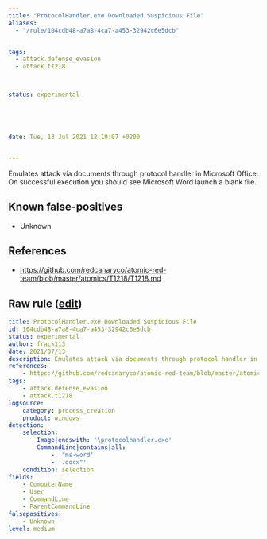 ```yaml
---
title: "ProtocolHandler.exe Downloaded Suspicious File"
aliases:
  - "/rule/104cdb48-a7a8-4ca7-a453-32942c6e5dcb"


tags:
  - attack.defense_evasion
  - attack.t1218



status: experimental





date: Tue, 13 Jul 2021 12:19:07 +0200


---
```


Emulates attack via documents through protocol handler in Microsoft Office. On successful execution you should see Microsoft Word launch a blank file.

<!--more-->


## Known false-positives

* Unknown



## References

* https://github.com/redcanaryco/atomic-red-team/blob/master/atomics/T1218/T1218.md


## Raw rule ([edit](https://github.com/SigmaHQ/sigma/edit/master/rules/windows/process_creation/proc_creation_win_protocolhandler_suspicious_file.yml))
```yaml
title: ProtocolHandler.exe Downloaded Suspicious File
id: 104cdb48-a7a8-4ca7-a453-32942c6e5dcb
status: experimental
author: frack113
date: 2021/07/13
description: Emulates attack via documents through protocol handler in Microsoft Office. On successful execution you should see Microsoft Word launch a blank file.
references:
    - https://github.com/redcanaryco/atomic-red-team/blob/master/atomics/T1218/T1218.md
tags:
    - attack.defense_evasion
    - attack.t1218
logsource:
    category: process_creation
    product: windows
detection:
    selection:
        Image|endswith: '\protocolhandler.exe'
        CommandLine|contains|all:
            - '"ms-word'
            - '.docx"'
    condition: selection 
fields:
    - ComputerName
    - User
    - CommandLine
    - ParentCommandLine
falsepositives:
    - Unknown
level: medium

```
